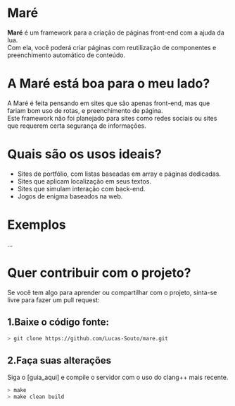 # Maré
**Maré** é um framework para a criação de páginas front-end com a ajuda da lua.<br>
Com ela, você poderá criar páginas com reutilização de componentes e preenchimento automático de conteúdo.<br>

# A Maré está boa para o meu lado?
A Maré é feita pensando em sites que são apenas front-end, mas que fariam bom uso de rotas, e preenchimento de página.<br>
Este framework não foi planejado para sites como redes sociais ou sites que requerem certa segurança de informações.

# Quais são os usos ideais?
- Sites de portfólio, com listas baseadas em array e páginas dedicadas.
- Sites que aplicam localização em seus textos.
- Sites que simulam interação com back-end.
- Jogos de enigma baseados na web.

# Exemplos
...

# Quer contribuir com o projeto?
Se você tem algo para aprender ou compartilhar com o projeto, sinta-se livre para fazer um pull request:

## 1.Baixe o código fonte:
```sh
> git clone https://github.com/Lucas-Souto/mare.git
```

## 2.Faça suas alterações
Siga o [guia_aqui] e compile o servidor com o uso do clang++ mais recente.
```sh
> make
> make clean build
```

